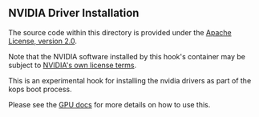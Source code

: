 ## NVIDIA Driver Installation

The source code within this directory is provided under the [Apache License, version 2.0](https://www.apache.org/licenses/LICENSE-2.0).

Note that the NVIDIA software installed by this hook's container may be subject to [NVIDIA's own license terms](http://www.nvidia.com/content/DriverDownload-March2009/licence.php?lang=us).

This is an experimental hook for installing the nvidia drivers as part of the kops boot process.

Please see the [GPU docs](/docs/gpu.md) for more details on how to use this.